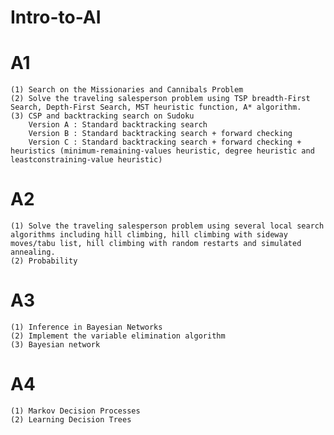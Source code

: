 # Intro-to-AI

# A1 
    (1) Search on the Missionaries and Cannibals Problem
    (2) Solve the traveling salesperson problem using TSP breadth-First Search, Depth-First Search, MST heuristic function, A* algorithm.
    (3) CSP and backtracking search on Sudoku
        Version A : Standard backtracking search
        Version B : Standard backtracking search + forward checking
        Version C : Standard backtracking search + forward checking + heuristics (minimum-remaining-values heuristic, degree heuristic and leastconstraining-value heuristic)

# A2 

    (1) Solve the traveling salesperson problem using several local search algorithms including hill climbing, hill climbing with sideway moves/tabu list, hill climbing with random restarts and simulated annealing.
    (2) Probability

# A3 

    (1) Inference in Bayesian Networks
    (2) Implement the variable elimination algorithm
    (3) Bayesian network
    
# A4

    (1) Markov Decision Processes
    (2) Learning Decision Trees
